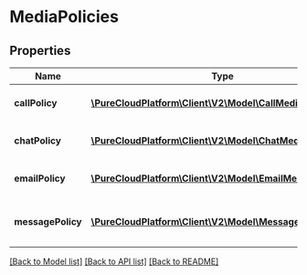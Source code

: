 # MediaPolicies

## Properties
Name | Type | Description | Notes
------------ | ------------- | ------------- | -------------
**callPolicy** | [**\PureCloudPlatform\Client\V2\Model\CallMediaPolicy**](CallMediaPolicy.md) | Conditions and actions for calls | [optional] 
**chatPolicy** | [**\PureCloudPlatform\Client\V2\Model\ChatMediaPolicy**](ChatMediaPolicy.md) | Conditions and actions for chats | [optional] 
**emailPolicy** | [**\PureCloudPlatform\Client\V2\Model\EmailMediaPolicy**](EmailMediaPolicy.md) | Conditions and actions for emails | [optional] 
**messagePolicy** | [**\PureCloudPlatform\Client\V2\Model\MessageMediaPolicy**](MessageMediaPolicy.md) | Conditions and actions for messages | [optional] 

[[Back to Model list]](../README.md#documentation-for-models) [[Back to API list]](../README.md#documentation-for-api-endpoints) [[Back to README]](../README.md)


